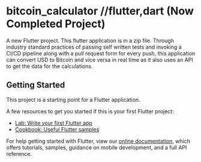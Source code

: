 # bitcoin_calculator //flutter,dart (Now Completed Project)

A new Flutter project. This flutter application is in a zip file. Through industry standard practices of passing self written tests and invoking a CI/CD pipeline along with a pull request form for every push, this application can convert USD to Bitcoin and vice versa in real time as it also uses an API to get the data for the calculations.

## Getting Started

This project is a starting point for a Flutter application.

A few resources to get you started if this is your first Flutter project:

- [Lab: Write your first Flutter app](https://flutter.dev/docs/get-started/codelab)
- [Cookbook: Useful Flutter samples](https://flutter.dev/docs/cookbook)

For help getting started with Flutter, view our
[online documentation](https://flutter.dev/docs), which offers tutorials,
samples, guidance on mobile development, and a full API reference.
